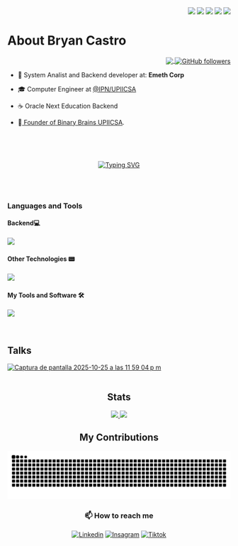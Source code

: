 
<div align="right">
	<a href="https://twitter.com/DevsUpiics48486" ><img src="https://img.shields.io/twitter/follow/BinaryBrains?style=social"></a>
	<a href="https://twitter.com/untalbry" ><img src="https://img.shields.io/twitter/follow/untalbry?style=social"></a>
	<a href="" ><img src="https://img.shields.io/github/followers/untalbry?style=social"></a>
	<a href="https://twitch.com/untalbry" ><img src="https://img.shields.io/twitch/status/untalbry?style=social"></a>
	<a href="https://discord.gg/cyXd37NTbq" ><img src="https://img.shields.io/discord/881664688230920232?style=social&label=Discord&logo=discord"></a>
	
</div>


<h1> About Bryan Castro </h1> 
<p align = "right">
	<a href="https://www.instagram.com/notioncl_upiicsa/">
	<img align ="center" src="https://img.shields.io/badge/Campus_Leader-Fall_2023-%230e6cce?style=for-the-badge&logo=Notion&logoColor=black&labelColor=white&link=https%3A%2F%2Fwww.notion.so%2Fes-la%2Fdesktop">
	</a>
	<a href="https://github.com/binarybrains-upiicsa">
		<img align="center" alt="GitHub followers" src="https://img.shields.io/github/followers/binarybrains-upiicsa?style=for-the-badge&label=Binary%20Brains&labelColor=%23040623&color=%233092ec">
	</a>
</p>

- 🔭 System Analist and Backend developer at: <strong>Emeth Corp</strong> 

- 🎓 Computer Engineer at <a href="https://www.upiicsa.ipn.mx/">@IPN/UPIICSA </a>

- ☕ Oracle Next Education Backend 

- 🧠<a href="https://www.instagram.com/bbupiicsa/"> Founder of Binary Brains UPIICSA</a>.


<br><br><br>
<div align="center">
<a href="https://git.io/typing-svg"><img src="https://readme-typing-svg.herokuapp.com?font=Poppins&size=32&pause=1000&color=3092EC&center=true&vCenter=true&width=435&lines=Together+we+go+further" alt="Typing SVG" /></a>
</div>
<br><br><br>

<h3 align="left">Languages and Tools</h3>
<div>
	  <h4>Backend💻</h4>
	  <p align="left">
	  <a href="https://skillicons.dev">
	    <img src="https://skillicons.dev/icons?i=java,maven,hibernate,spring,py,fastapi,postgres,docker,aws"/>
	  </a>
	</p>
	<h4>Other Technologies 📟</h4>
	  <p align="left">
	  <a href="https://skillicons.dev">
	    <img src="https://skillicons.dev/icons?i=kotlin,androidstudio,html,css,js,c,bash"/>
	  </a>
	</p>
	  <h4>My Tools and Software 🛠️</h4>
	  <p align="left">
	  <a href="https://skillicons.dev">
	    <img src="https://skillicons.dev/icons?i=linux,apple,vscode,idea,discord,figma,notion"/>
	  </a>
	</p>
</div>

<br>
<div align="left">
  <h2> Talks </h2>
<a href="https://www.youtube.com/watch?v=JHvj4wMvq_0&t=1760s"><img width="30%" height="602" alt="Captura de pantalla 2025-10-25 a las 11 59 04 p m" src="https://github.com/user-attachments/assets/53ec95aa-71d6-4bbb-b288-e6b968cb587c" /></a>
</div>

<br>
  <div align ="center">
    <h2> Stats </h2>
    <a href="https://github.com/untalbry">
      <img height="150em" src="https://github-readme-stats.vercel.app/api?username=untalbry&count_private=true&include_all_commits=true&show_icons=true&theme=tokyonight&hide_border=false&show_owner=true%22"/>
      <img height="150em" src="https://github-readme-stats.vercel.app/api/top-langs/?username=untalbry&theme=tokyonight&hide_border=false&&layout=compact"/>
    </a>
  </div>

  
<div align="center">
  <h2>My Contributions </h2>
	<img src="https://raw.githubusercontent.com/untalbry/untalbry/output/snake.svg" alt="Snake animation" />
</div>

<h3 align="center">📫 How to reach me </h3>
<p align="center">
  	<!--LinkedIn-->
	<a  href="https://www.linkedin.com/in/bryan-castro-programador/"><img align="center" alt="Linkedin" title="LinkedIn" src="https://img.shields.io/badge/linkedin-%230077B5.svg?style=for-the-badge&logo=linkedin&logoColor=white"/></a>
  	<!--Instagram-->
	<a  href="https://www.instagram.com/untalbry/"><img align="center" alt="Insagram" title="Instagram" src="https://img.shields.io/badge/instagram-%23E4405F.svg?style=for-the-badge&logo=Instagram&logoColor=white"/></a>
  	<!--Tiktok-->
	<a href="https://www.tiktok.com/@untalbry"> <img align="center" alt="Tiktok" title="tiktok" src="https://img.shields.io/badge/TikTok-000000?style=for-the-badge&logo=tiktok&logoColor=white"></a>
</p>

